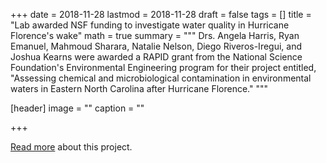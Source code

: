 +++
date = 2018-11-28
lastmod = 2018-11-28
draft = false
tags = []
title = "Lab awarded NSF funding to investigate water quality in Hurricane Florence's wake"
math = true
summary = """
Drs. Angela Harris, Ryan Emanuel, Mahmoud Sharara, Natalie Nelson, Diego Riveros-Iregui, and Joshua Kearns were awarded a RAPID grant from the National Science Foundation's Environmental Engineering program for their project entitled, "Assessing chemical and microbiological contamination in environmental waters in Eastern North Carolina after Hurricane Florence."
"""

[header]
image = ""
caption = ""

+++

[Read more](https://www.nsf.gov/awardsearch/showAward?AWD_ID=1901588&HistoricalAwards=false) about this project.  
